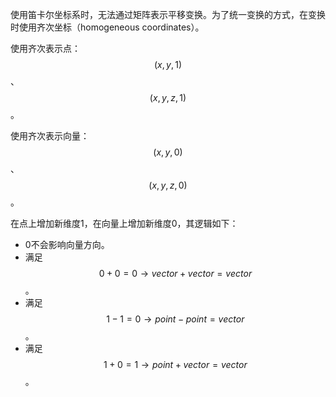 使用笛卡尔坐标系时，无法通过矩阵表示平移变换。为了统一变换的方式，在变换时使用齐次坐标（homogeneous coordinates）。

使用齐次表示点：$$(x,y,1)$$、$$(x,y,z,1)$$。

使用齐次表示向量：$$(x,y,0)$$、$$(x,y,z,0)$$。

在点上增加新维度1，在向量上增加新维度0，其逻辑如下：

* 0不会影响向量方向。
* 满足$$0 + 0 = 0 \rightarrow vector + vector = vector$$。
* 满足$$1 - 1 = 0 \rightarrow point - point = vector$$。
* 满足$$1 + 0 = 1 \rightarrow point + vector = vector$$。


